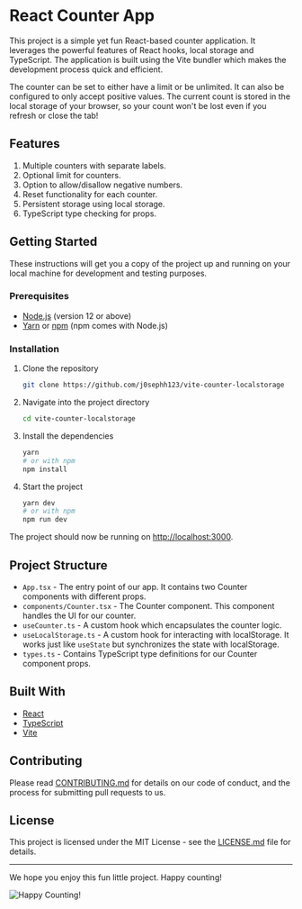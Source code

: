 # React Counter App

This project is a simple yet fun React-based counter application. It leverages the powerful features of React hooks, local storage and TypeScript. The application is built using the Vite bundler which makes the development process quick and efficient. 

The counter can be set to either have a limit or be unlimited. It can also be configured to only accept positive values. The current count is stored in the local storage of your browser, so your count won't be lost even if you refresh or close the tab!

## Features
1. Multiple counters with separate labels.
2. Optional limit for counters.
3. Option to allow/disallow negative numbers.
4. Reset functionality for each counter.
5. Persistent storage using local storage.
6. TypeScript type checking for props.

## Getting Started

These instructions will get you a copy of the project up and running on your local machine for development and testing purposes.

### Prerequisites

- [Node.js](https://nodejs.org/en/download/) (version 12 or above)
- [Yarn](https://classic.yarnpkg.com/en/docs/install/) or [npm](https://www.npmjs.com/get-npm) (npm comes with Node.js)

### Installation

1. Clone the repository
    ```sh
    git clone https://github.com/j0sephh123/vite-counter-localstorage
    ```

2. Navigate into the project directory
    ```sh
    cd vite-counter-localstorage
    ```

3. Install the dependencies
    ```sh
    yarn
    # or with npm
    npm install
    ```

4. Start the project
    ```sh
    yarn dev
    # or with npm
    npm run dev
    ```

The project should now be running on [http://localhost:3000](http://localhost:3000).

## Project Structure

- `App.tsx` - The entry point of our app. It contains two Counter components with different props.
- `components/Counter.tsx` - The Counter component. This component handles the UI for our counter.
- `useCounter.ts` - A custom hook which encapsulates the counter logic.
- `useLocalStorage.ts` - A custom hook for interacting with localStorage. It works just like `useState` but synchronizes the state with localStorage.
- `types.ts` - Contains TypeScript type definitions for our Counter component props.

## Built With

- [React](https://reactjs.org/)
- [TypeScript](https://www.typescriptlang.org/)
- [Vite](https://vitejs.dev/)

## Contributing

Please read [CONTRIBUTING.md](https://github.com/yourusername/your-repo-name/blob/main/CONTRIBUTING.md) for details on our code of conduct, and the process for submitting pull requests to us.

## License

This project is licensed under the MIT License - see the [LICENSE.md](https://github.com/yourusername/your-repo-name/blob/main/LICENSE.md) file for details.

---

We hope you enjoy this fun little project. Happy counting!

![Happy Counting!](happy_counting.gif)

